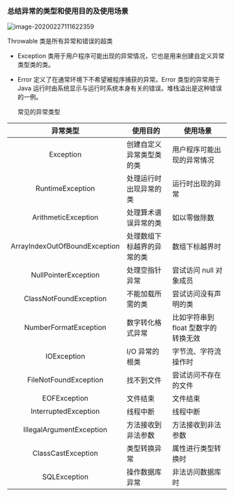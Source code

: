 ### 总结异常的类型和使用目的及使用场景

![image-20200227111622359](C:\Users\80415\AppData\Roaming\Typora\typora-user-images\image-20200227111622359.png)



Throwable 类是所有异常和错误的超类

- Exception 类用于用户程序可能出现的异常情况，它也是用来创建自定义异常类型类的类。

- Error 定义了在通常环境下不希望被程序捕获的异常。Error 类型的异常用于 Java 运行时由系统显示与运行时系统本身有关的错误。堆栈溢出是这种错误的一例。

  常见的异常类型

|           异常类型            | 使用目的                   | 使用场景                            |
| :---------------------------: | -------------------------- | ----------------------------------- |
|           Exception           | 创建自定义异常类型类的类   | 用户程序可能出现的异常情况          |
|       RuntimeException        | 处理运行时出现异常的类     | 运行时出现的异常                    |
|      ArithmeticException      | 处理算术谱误异常的类       | 如以零做除数                        |
| ArraylndexOutOfBoundException | 处理数组下标越界的异常的类 | 数组下标越界时                      |
|     NullPointerException      | 处理空指针异常             | 尝试访问 null 对象成员              |
|    ClassNotFoundException     | 不能加载所需的类           | 尝试访问没有声明的类                |
|     NumberFormatException     | 数字转化格式异常           | 比如字符串到 float 型数字的转换无效 |
|          IOException          | I/O 异常的根类             | 字节流、字符流操作时                |
|     FileNotFoundException     | 找不到文件                 | 尝试访问不存在的文件                |
|         EOFException          | 文件结束                   | 文件结束                            |
|     InterruptedException      | 线程中断                   | 线程中断                            |
|   IllegalArgumentException    | 方法接收到非法参数         | 方法接收到非法参数                  |
|      ClassCastException       | 类型转换异常               | 属性进行类型转换时                  |
|         SQLException          | 操作数据库异常             | 非法访问数据库时                    |



###